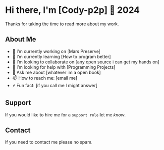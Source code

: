 # Hi there, I'm [Cody-p2p] 👋 2024
Thanks for taking the time to read more about my work.

## About Me
- 🔭 I’m currently working on [Mars Preserve]
- 🌱 I’m currently learning [How to program better]
- 👯 I’m looking to collaborate on [any open source i can get my hands on]
- 🤔 I’m looking for help with [Programming Projects]
- 💬 Ask me about [whatever im a open book]
- 📫 How to reach me: [email me]
- ⚡ Fun fact: [if you call me I might answer]

## Support 

If you would like to hire me for a `support role` let me _know_.

## Contact

If you need to contact me please no spam.

